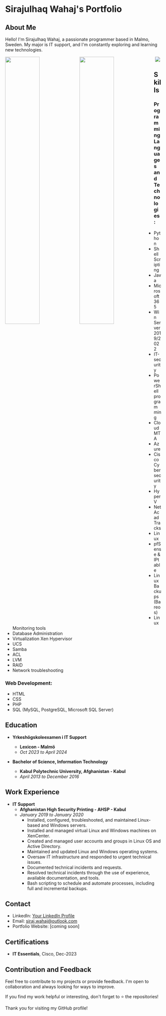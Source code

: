 # Sirajulhaq Wahaj's Portfolio

## About Me

Hello! I'm Sirajulhaq Wahaj, a passionate programmer based in Malmo, Sweden. My major is IT support, and I'm constantly exploring and learning new technologies.

<img align="left" width=47% hight=20px  src="https://github-readme-stats.vercel.app/api?username=sirajwahaj&show_icons=true&theme=transparent"/>
<img align="left" width=47%  hight=20px src="https://github-readme-stats.vercel.app/api/top-langs/?username=sirajwahaj&layout=compact&show_icons=true&theme=transparent"/>

<p align="center">
  <a href="https://skillicons.dev">
    <img src="https://skillicons.dev/icons?i=git,docker,vim,bash,flask,html,laravel,linux,mysql,php,postgres,postman,powershell,py,pandas,java,pfsense,azure,postman,kubernetes" />
  </a>
</p>

## Skills

### Programming Languages and Technologies:

- Python
- Shell Scripting
- Java
- Microsoft 365
- Win Server 2019/2022
- IT-security
- PowerShell programming
- Cloud MTA
- Azure
- Cisco Cybersecurity
- Hyper V
- NetAcad Tracks
- Linux
- pfSense & IPtable
- Linux Backups (Bareos)
- Linux Monitoring tools
- Database Administration
- Virtualization Xen Hypervisor
- UCS
- Samba
- ACL
- LVM
- RAID
- Network troubleshooting

### Web Development:

- HTML
- CSS
- PHP
- SQL (MySQL, PostgreSQL, Microsoft SQL Server)

## Education

- **Yrkeshögskoleexamen i IT Support**
  - **Lexicon - Malmö**
  - *Oct 2023 to April 2024*

- **Bachelor of Science, Information Technology**
  - **Kabul Polytechnic University, Afghanistan - Kabul**
  - *April 2013 to December 2016*

## Work Experience

- **IT Support**
  - **Afghanistan High Security Printing - AHSP - Kabul**
  - *January 2019 to January 2020*
    - Installed, configured, troubleshooted, and maintained Linux-based and Windows servers.
    - Installed and managed virtual Linux and Windows machines on XenCenter.
    - Created and managed user accounts and groups in Linux OS and Active Directory.
    - Maintained and updated Linux and Windows operating systems.
    - Oversaw IT infrastructure and responded to urgent technical issues.
    - Documented technical incidents and requests.
    - Resolved technical incidents through the use of experience, available documentation, and tools.
    - Bash scripting to schedule and automate processes, including full and incremental backups.

## Contact

- LinkedIn: [Your LinkedIn Profile](https://www.linkedin.com/in/sirajwahaj/)
- Email: siraj.wahaj@outlook.com
- Portfolio Website: [coming soon]

## Certifications

- **IT Essentials**, Cisco, Dec-2023

## Contribution and Feedback

Feel free to contribute to my projects or provide feedback. I'm open to collaboration and always looking for ways to improve.

If you find my work helpful or interesting, don't forget to ⭐️ the repositories!

Thank you for visiting my GitHub profile!
